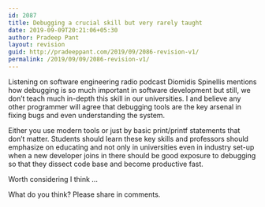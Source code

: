 ```yaml
---
id: 2087
title: Debugging a crucial skill but very rarely taught
date: 2019-09-09T20:21:06+05:30
author: Pradeep Pant
layout: revision
guid: http://pradeeppant.com/2019/09/2086-revision-v1/
permalink: /2019/09/09/2086-revision-v1/
---
```

Listening on software engineering radio podcast Diomidis Spinellis mentions how debugging is so much important in software development but still, we don&#8217;t teach much in-depth this skill in our universities. I and believe any other programmer will agree that debugging tools are the key arsenal in fixing bugs and even understanding the system. 

Either you use modern tools or just by basic print/printf statements that don&#8217;t matter. Students should learn these key skills and professors should emphasize on educating and not only in universities even in industry set-up when a new developer joins in there should be good exposure to debugging so that they dissect code base and become productive fast.

Worth considering I think &#8230;

What do you think? Please share in comments.